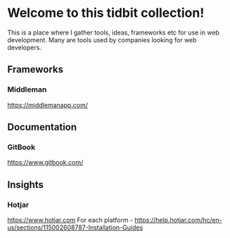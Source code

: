 # Welcome to this tidbit collection!
This is a place where I gather tools, ideas, frameworks etc for use in web development. Many are tools used by companies looking for web developers.

## Frameworks

### Middleman
https://middlemanapp.com/

## Documentation

### GitBook
https://www.gitbook.com/

## Insights

### Hotjar
https://www.hotjar.com
For each platform - https://help.hotjar.com/hc/en-us/sections/115002608787-Installation-Guides

